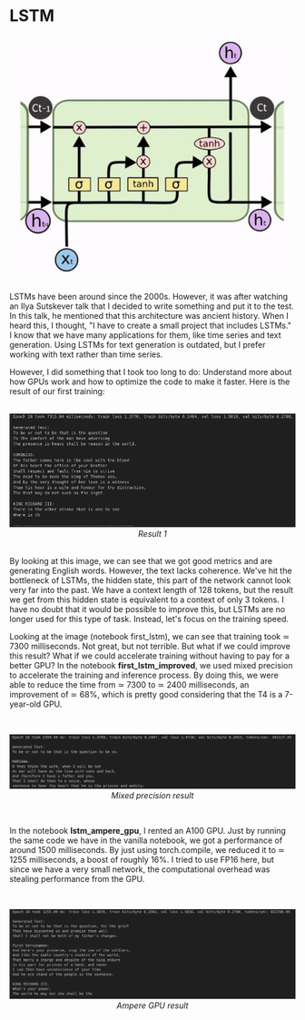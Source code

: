 # LSTM

<p align="center">
  <img src="LSTM.jpg" alt="LSTM">
</p>

LSTMs have been around since the 2000s. However, it was after watching an Ilya Sutskever talk that I decided to write something and put it to the test. In this talk, he mentioned that this architecture was ancient history. When I heard this, I thought, "I have to create a small project that includes LSTMs." I know that we have many applications for them, like time series and text generation. Using LSTMs for text generation is outdated, but I prefer working with text rather than time series.

However, I did something that I took too long to do: Understand more about how GPUs work and how to optimize the code to make it faster. Here is the result of our first training:
<br>
<br>
<p align="center">
  <img src="first_lstm.png" alt="LSTM">
  <br>
  <em>Result 1</em>
</p>

<br>
By looking at this image, we can see that we got good metrics and are generating English words. However, the text lacks coherence. We've hit the bottleneck of LSTMs, the hidden state, this part of the network cannot look very far into the past. We have a context length of 128 tokens, but the result we get from this hidden state is equivalent to a context of only 3 tokens. I have no doubt that it would be possible to improve this, but LSTMs are no longer used for this type of task. Instead, let's focus on the training speed.

<br>

Looking at the image (notebook first_lstm), we can see that training took ≃ 7300 milliseconds. Not great, but not terrible. But what if we could improve this result? What if we could accelerate training without having to pay for a better GPU? In the notebook **first_lstm_improved**, we used mixed precision to accelerate the training and inference process. By doing this, we were able to reduce the time from ≃ 7300 to ≃ 2400 milliseconds, an improvement of ≃ 68%, which is pretty good considering that the T4 is a 7-year-old GPU.

<br>
<p align="center">
  <img src="lstm_improved.png" alt="LSTM">
  <br>
  <em>Mixed precision result</em>
</p>

<br>

In the notebook **lstm_ampere_gpu**, I rented an A100 GPU. Just by running the same code we have in the vanilla notebook, we got a performance of around 1500 milliseconds. By just using torch.compile, we reduced it to ≃ 1255 milliseconds, a boost of roughly 16%. I tried to use FP16 here, but since we have a very small network, the computational overhead was stealing performance from the GPU.

<br>
<p align="center">
  <img src="lstm_ampere.png" alt="LSTM">
  <br>
  <em>Ampere GPU result</em>
</p>